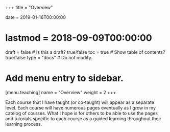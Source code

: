 +++
title = "Overview"

date = 2019-01-16T00:00:00
# lastmod = 2018-09-09T00:00:00

draft = false  # Is this a draft? true/false
toc = true  # Show table of contents? true/false
type = "docs"  # Do not modify.

# Add menu entry to sidebar.
[menu.teaching]
  name = "Overview"
  weight = 2
+++

Each course that I have taught (or co-taught) will appear as a separate level.
Each course will have numerous pages eventually as I grow in my catelog of courses. 
What I hope is for others to be able to use the pages and tutorials specific to each course as a guided learning throughout their learning process.
